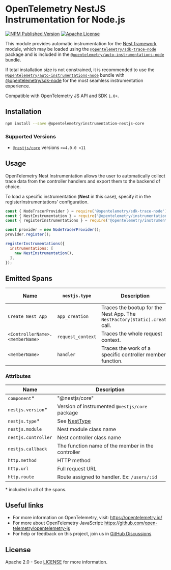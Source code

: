 # OpenTelemetry NestJS Instrumentation for Node.js

[![NPM Published Version][npm-img]][npm-url]
[![Apache License][license-image]][license-image]

This module provides automatic instrumentation for the [Nest framework][pkg-web-url] module, which may be loaded using the [`@opentelemetry/sdk-trace-node`](https://github.com/open-telemetry/opentelemetry-js/tree/main/packages/opentelemetry-sdk-trace-node) package and is included in the [`@opentelemetry/auto-instrumentations-node`](https://www.npmjs.com/package/@opentelemetry/auto-instrumentations-node) bundle.

If total installation size is not constrained, it is recommended to use the [`@opentelemetry/auto-instrumentations-node`](https://www.npmjs.com/package/@opentelemetry/auto-instrumentations-node) bundle with [@opentelemetry/sdk-node](`https://www.npmjs.com/package/@opentelemetry/sdk-node`) for the most seamless instrumentation experience.

Compatible with OpenTelemetry JS API and SDK `1.0+`.

## Installation

```bash
npm install --save @opentelemetry/instrumentation-nestjs-core
```

### Supported Versions

- [`@nestjs/core`](https://www.npmjs.com/package/@nestjs/core) versions `>=4.0.0 <11`

## Usage

OpenTelemetry Nest Instrumentation allows the user to automatically collect trace data from the controller handlers and export them to the backend of choice.

To load a specific instrumentation (**Nest** in this case), specify it in the registerInstrumentations' configuration.

```javascript
const { NodeTracerProvider } = require('@opentelemetry/sdk-trace-node');
const { NestInstrumentation } = require('@opentelemetry/instrumentation-nestjs-core');
const { registerInstrumentations } = require('@opentelemetry/instrumentation');

const provider = new NodeTracerProvider();
provider.register();

registerInstrumentations({
  instrumentations: [
    new NestInstrumentation(),
  ],
});
```

## Emitted Spans

| Name | `nestjs.type` | Description | Included attributes
| ---- | ---- | ---- | ----
`Create Nest App` | `app_creation` | Traces the bootup for the Nest App. The `NestFactory(Static).create` call. | `nestjs.module`
`<ControllerName>.<memberName>` | `request_context` | Traces the whole request context. | `http.*`, `nestjs.callback`
`<memberName>` | `handler` | Traces the work of a specific controller member function. | `nestjs.callback`

### Attributes

| Name | Description
| ---- | ----
| `component`* | "@nestjs/core"
| `nestjs.version`* | Version of instrumented `@nestjs/core` package
| `nestjs.type`* | See [NestType](./src/enums/NestType.ts)
| `nestjs.module` | Nest module class name
| `nestjs.controller` | Nest controller class name
| `nestjs.callback` | The function name of the member in the controller
| `http.method` | HTTP method
| `http.url` | Full request URL
| `http.route` | Route assigned to handler. Ex: `/users/:id`

\* included in all of the spans.

## Useful links

- For more information on OpenTelemetry, visit: <https://opentelemetry.io/>
- For more about OpenTelemetry JavaScript: <https://github.com/open-telemetry/opentelemetry-js>
- For help or feedback on this project, join us in [GitHub Discussions][discussions-url]

## License

Apache 2.0 - See [LICENSE][license-url] for more information.

[discussions-url]: https://github.com/open-telemetry/opentelemetry-js/discussions
[license-url]: https://github.com/open-telemetry/opentelemetry-js-contrib/blob/main/LICENSE
[license-image]: https://img.shields.io/badge/license-Apache_2.0-green.svg?style=flat
[npm-url]: https://www.npmjs.com/package/@opentelemetry/instrumentation-nestjs-core
[npm-img]: https://badge.fury.io/js/%40opentelemetry%2Finstrumentation-nestjs-core.svg
[pkg-repo-url]: https://github.com/nestjs/nest
[pkg-npm-url]: https://www.npmjs.com/package/@nestjs/core
[pkg-web-url]: https://nestjs.com/
